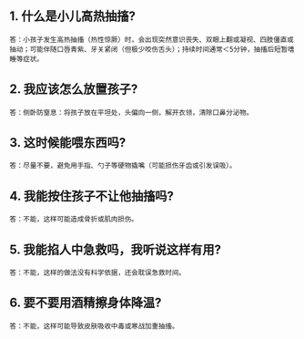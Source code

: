 ## 1. 什么是小儿高热抽搐?

    答：小孩子发生高热抽搐（热性惊厥）时，会出现突然意识丧失、双眼上翻或凝视、四肢僵直或抽动；可能伴随口唇青紫、牙关紧闭（但极少咬伤舌头）；持续时间通常＜5分钟，抽搐后短暂嗜睡等症状。

## 2. 我应该怎么放置孩子?

    答：侧卧防窒息：将孩子放在平坦处，头偏向一侧，解开衣领，清除口鼻分泌物。

## 3. 这时候能喂东西吗?

    答：尽量不要，避免用手指、勺子等硬物撬嘴（可能损伤牙齿或引发误吸）。

## 4. 我能按住孩子不让他抽搐吗?

    答：不能，这样可能造成骨折或肌肉损伤。

## 5. 我能掐人中急救吗，我听说这样有用?

    答：不能，这样的做法没有科学依据，还会耽误急救时间。

## 6. 要不要用酒精擦身体降温?

    答：不能，这样可能导致皮肤吸收中毒或寒战加重抽搐。